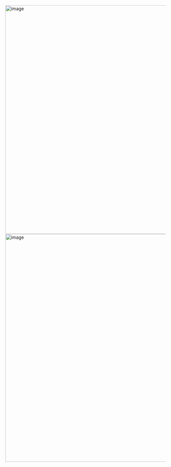 <img width="717" alt="image" src="https://user-images.githubusercontent.com/63268327/158037184-de9e7d85-6d36-436b-97fe-c062b71ad045.png">
<img width="714" alt="image" src="https://user-images.githubusercontent.com/63268327/158037193-d12de4ea-1a80-4e0e-904b-724a921089be.png">

